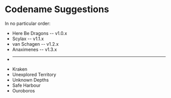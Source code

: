 # Codename Suggestions
In no particular order:

* Here Be Dragons -- v1.0.x
* Scylax -- v1.1.x
* van Schagen -- v1.2.x
* Anaximenes  -- v1.3.x
* --------------------
* Kraken
* Unexplored Territory
* Unknown Depths
* Safe Harbour
* Ouroboros
